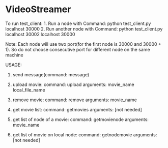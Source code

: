 VideoStreamer
=============

To run test_client:
	1. Run a node with Command: 
		python test_client.py localhost 30000
	2. Run another node with Command: 
		python test_client.py localhost 30002 localhost 30000

Note: Each node will use two port(for the first node is 30000 and 30000 + 1). So do not choose consecutive port for different node on the same machine

USAGE:
1. send message(command: message)
2. upload movie:
	command: upload
	arguments: movie_name local_file_name

3. remove movie:
	command: remove
	arguments: movie_name

4. get movie list:
	command: getmovies
	arguments: [not needed]

5. get list of node of a movie:
	command: getmovienode
	arguments: movie_name

6. get list of movie on local node:
	command: getnodemovie
	arguments: [not needed]
